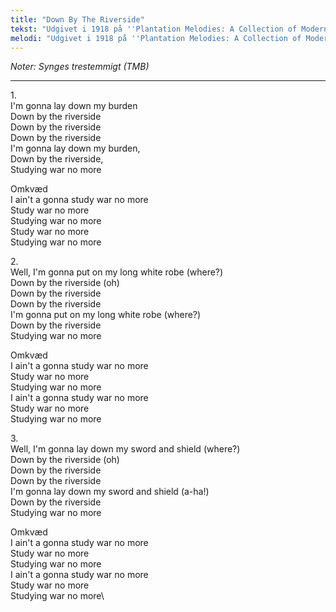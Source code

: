 ```yaml
---
title: "Down By The Riverside"
tekst: "Udgivet i 1918 på ''Plantation Melodies: A Collection of Modern, Popular and Old-time Negro-Songs of the Southland''"
melodi: "Udgivet i 1918 på ''Plantation Melodies: A Collection of Modern, Popular and Old-time Negro-Songs of the Southland''"
---
```

*Noter: Synges trestemmigt (TMB)*

***

1\.\
I'm gonna lay down my burden\
Down by the riverside\
Down by the riverside\
Down by the riverside\
I'm gonna lay down my burden,\
Down by the riverside,\
Studying war no more

Omkvæd\
I ain't a gonna study war no more\
Study war no more\
Studying war no more\
Study war no more\
Studying war no more

2\.\
Well, I'm gonna put on my long white robe (where?)\
Down by the riverside (oh)\
Down by the riverside\
Down by the riverside\
I'm gonna put on my long white robe (where?)\
Down by the riverside\
Studying war no more

Omkvæd\
I ain't a gonna study war no more\
Study war no more\
Studying war no more\
I ain't a gonna study war no more\
Study war no more\
Studying war no more

3\.\
Well, I'm gonna lay down my sword and shield (where?)\
Down by the riverside (oh)\
Down by the riverside\
Down by the riverside\
I'm gonna lay down my sword and shield (a-ha!)\
Down by the riverside\
Studying war no more

Omkvæd\
I ain't a gonna study war no more\
Study war no more\
Studying war no more\
I ain't a gonna study war no more\
Study war no more\
Studying war no more\
